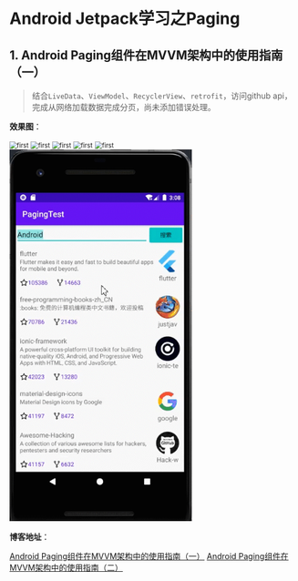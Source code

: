 # Android Jetpack学习之Paging

## 1. Android Paging组件在MVVM架构中的使用指南（一）

> 结合`LiveData`、`ViewModel`、`RecyclerView`、`retrofit`，访问github api，完成从网络加载数据完成分页，尚未添加错误处理。

**效果图**：

<img src="gif/first.gif" alt="first" style="zoom: 80%;" />
<img src="gif/second.gif" alt="first" style="zoom: 80%;" />
<img src="gif/third.gif" alt="first" style="zoom: 80%;" />
<img src="gif/fourth.gif" alt="first" style="zoom: 80%;" />
<img src="gif/fifth.gif" alt="first" style="zoom: 80%;" />
<img src="gif/sixth.gif" alt="first" style="zoom: 80%;" />


**博客地址**：

[Android Paging组件在MVVM架构中的使用指南（一）](https://mp.weixin.qq.com/s?__biz=MzUyOTM5NDk0NQ==&mid=2247484024&idx=1&sn=bfbc103870394d8014bf1218c150c57f&chksm=fa60fe16cd177700b144373bc0da47b8e98b89d18b62996df596da10054c765044555446515d&token=484906455&lang=zh_CN#rd)
[Android Paging组件在MVVM架构中的使用指南（二）](https://mp.weixin.qq.com/s?__biz=MzUyOTM5NDk0NQ==&mid=2247484040&idx=1&sn=428cb22c23046f860e112fec84ca056e&chksm=fa60fee6cd1777f061077050686a536cbfa67038c256aa3498e59fa55049001420b960154492&token=1383398372&lang=zh_CN#rd)